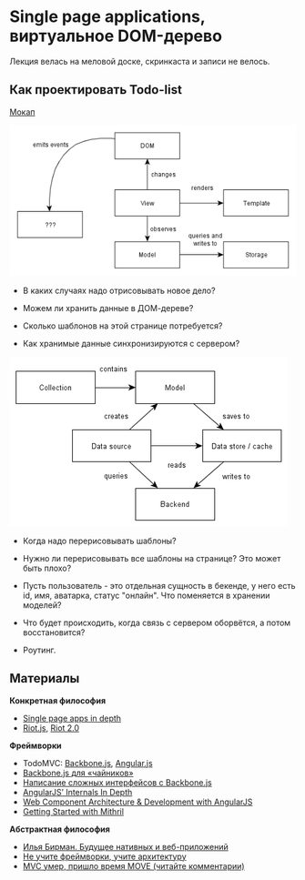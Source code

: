 Single page applications, виртуальное DOM-дерево
===

Лекция велась на меловой доске, скринкаста и записи не велось.


Как проектировать Todo-list
---

[Мокап](https://moqups.com/cxielamiko@gmail.com/d4u4exgg/)

![](images/overview.png)

- В каких случаях надо отрисовывать новое дело?

- Можем ли хранить данные в ДОМ-дереве?

- Сколько шаблонов на этой странице потребуется?

- Как хранимые данные синхронизируются с сервером?

![](images/model-detail.png)

- Когда надо перерисовывать шаблоны?

- Нужно ли перерисовывать все шаблоны на странице? Это может быть плохо?

- Пусть пользователь - это отдельная сущность в бекенде, у него есть id, имя, аватарка, статус "онлайн". Что поменяется в хранении моделей?

- Что будет происходить, когда связь с сервером оборвётся, а потом восстановится?

- Роутинг.


Материалы
---

**Конкретная философия**
- [Single page apps in depth](http://singlepageappbook.com/index.html)
- [Riot.js](https://muut.com/blog/technology/riotjs-the-1kb-mvp-framework.html), [Riot 2.0](https://muut.com/blog/technology/riot-2.0/index.html)

**Фреймворки**
- TodoMVC: [Backbone.js](http://todomvc.com/examples/backbone/), [Angular.js](http://todomvc.com/examples/angularjs/#/)
- [Backbone.js для «чайников»](http://habrahabr.ru/post/127049/)
- [Написание сложных интерфейсов с Backbone.js](http://m.habrahabr.ru/post/118782/)
- [AngularJS’ Internals In Depth](http://www.smashingmagazine.com/2015/01/22/angularjs-internals-in-depth/)
- [Web Component Architecture & Development with AngularJS](https://leanpub.com/web-component-development-with-angularjs/read)
- [Getting Started with Mithril](http://lhorie.github.io/mithril/getting-started.html)

**Абстрактная философия**
- [Илья Бирман. Будущее нативных и веб-приложений](http://ilyabirman.ru/meanwhile/all/web-or-native-future/)
- [Не учите фреймворки, учите архитектуру](http://habrahabr.ru/post/253297/)
- [MVC умер, пришло время MOVE (читайте комментарии)](http://habrahabr.ru/post/147038/)
